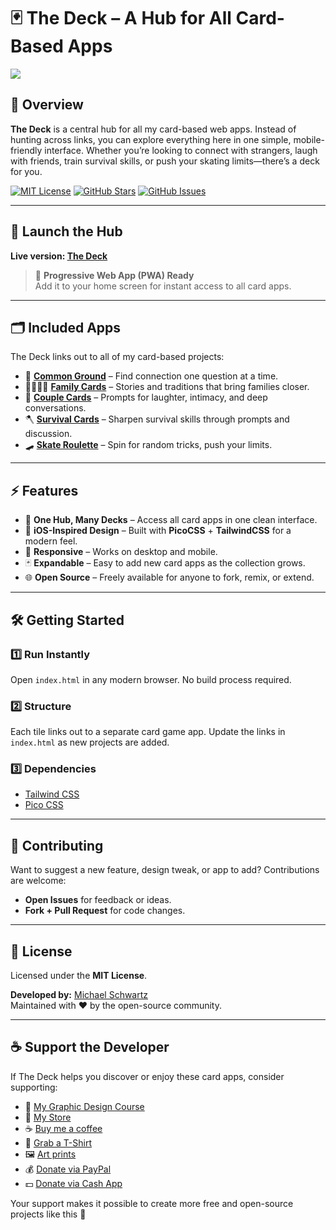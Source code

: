 # 🃏 The Deck – A Hub for All Card-Based Apps

![](https://raw.githubusercontent.com/michaelsboost/the-deck/main/imgs/screenshot.png)

## 🌟 Overview
**The Deck** is a central hub for all my card-based web apps. Instead of hunting across links, you can explore everything here in one simple, mobile-friendly interface. Whether you’re looking to connect with strangers, laugh with friends, train survival skills, or push your skating limits—there’s a deck for you.

[![MIT License](https://img.shields.io/github/license/michaelsboost/the-deck)](LICENSE) [![GitHub Stars](https://img.shields.io/github/stars/michaelsboost/the-deck)](https://github.com/michaelsboost/the-deck/stargazers) [![GitHub Issues](https://img.shields.io/github/issues/michaelsboost/the-deck)](https://github.com/michaelsboost/the-deck/issues)

---

## 🚀 **Launch the Hub**
**Live version: [The Deck](https://michaelsboost.com/the-deck/)**

> 📲 **Progressive Web App (PWA) Ready**  
> Add it to your home screen for instant access to all card apps.

---

## 🗂️ **Included Apps**
The Deck links out to all of my card-based projects:

- 🤝 **[Common Ground](https://github.com/michaelsboost/common-ground)** – Find connection one question at a time.  
- 👨‍👩‍👧‍👦 **[Family Cards](https://github.com/michaelsboost/familycards)** – Stories and traditions that bring families closer.  
- 💞 **[Couple Cards](https://github.com/michaelsboost/couplecards)** – Prompts for laughter, intimacy, and deep conversations.  
- 🪓 **[Survival Cards](https://github.com/michaelsboost/survivalcards)** – Sharpen survival skills through prompts and discussion.  
- 🛹 **[Skate Roulette](https://github.com/michaelsboost/skateroulette)** – Spin for random tricks, push your limits.  

---

## ⚡ **Features**
* 🧭 **One Hub, Many Decks** – Access all card apps in one clean interface.  
* 🎨 **iOS-Inspired Design** – Built with **PicoCSS** + **TailwindCSS** for a modern feel.  
* 📱 **Responsive** – Works on desktop and mobile.  
* 🃏 **Expandable** – Easy to add new card apps as the collection grows.  
* 🌐 **Open Source** – Freely available for anyone to fork, remix, or extend.  

---

## 🛠️ **Getting Started**

### **1️⃣ Run Instantly**
Open `index.html` in any modern browser. No build process required.

### **2️⃣ Structure**
Each tile links out to a separate card game app. Update the links in `index.html` as new projects are added.

### **3️⃣ Dependencies**
- [Tailwind CSS](https://tailwindcss.com/)  
- [Pico CSS](https://picocss.com/)  

---

## 🤝 **Contributing**
Want to suggest a new feature, design tweak, or app to add? Contributions are welcome:
- **Open Issues** for feedback or ideas.  
- **Fork + Pull Request** for code changes.  

---

## 📜 **License**
Licensed under the **MIT License**.  

**Developed by:** [Michael Schwartz](https://michaelsboost.com/)  
Maintained with ❤️ by the open-source community.  

---

## ☕ **Support the Developer**
If The Deck helps you discover or enjoy these card apps, consider supporting:

- 🎨 [My Graphic Design Course](https://michaelsboost.com/graphicdesign)  
- 🛒 [My Store](https://michaelsboost.com/store)  
- ☕ [Buy me a coffee](http://ko-fi.com/michaelsboost)  
- 👕 [Grab a T-Shirt](https://michaelsboost.com/gear)  
- 🖼️ [Art prints](https://deviantart.com/michaelsboost/prints)  
- 💰 [Donate via PayPal](https://michaelsboost.com/donate)  
- 💵 [Donate via Cash App](https://cash.me/$michaelsboost)  

Your support makes it possible to create more free and open-source projects like this 🚀
